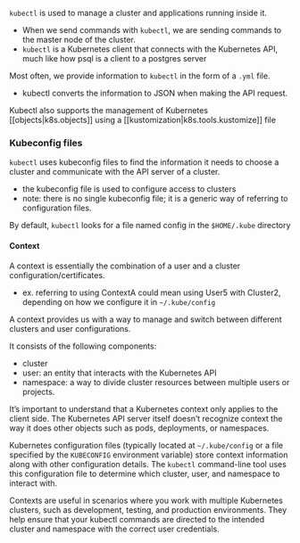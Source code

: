 
`kubectl` is used to manage a cluster and applications running inside it.
- When we send commands with `kubectl`, we are sending commands to the master node of the cluster.
- `kubectl` is a Kubernetes client that connects with the Kubernetes API, much like how psql is a client to a postgres server

Most often, we provide information to `kubectl` in the form of a `.yml` file.
- kubectl converts the information to JSON when making the API request.

Kubectl also supports the management of Kubernetes [[objects|k8s.objects]] using a [[kustomization|k8s.tools.kustomize]] file

### Kubeconfig files
`kubectl` uses kubeconfig files to find the information it needs to choose a cluster and communicate with the API server of a cluster.
- the kubeconfig file is used to configure access to clusters
- note: there is no single kubeconfig file; it is a generic way of referring to configuration files.

By default, `kubectl` looks for a file named config in the `$HOME/.kube` directory

#### Context
A context is essentially the combination of a user and a cluster configuration/certificates.
- ex. referring to using ContextA could mean using User5 with Cluster2, depending on how we configure it in `~/.kube/config`

A context provides us with a way to manage and switch between different clusters and user configurations.

It consists of the following components:
- cluster
- user: an entity that interacts with the Kubernetes API
- namespace: a way to divide cluster resources between multiple users or projects.

It’s important to understand that a Kubernetes context only applies to the client side. The Kubernetes API server itself doesn’t recognize context the way it does other objects such as pods, deployments, or namespaces.

Kubernetes configuration files (typically located at `~/.kube/config` or a file specified by the `KUBECONFIG` environment variable) store context information along with other configuration details. The `kubectl` command-line tool uses this configuration file to determine which cluster, user, and namespace to interact with.

Contexts are useful in scenarios where you work with multiple Kubernetes clusters, such as development, testing, and production environments. They help ensure that your kubectl commands are directed to the intended cluster and namespace with the correct user credentials.